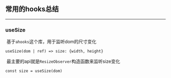 ## 常用的hooks总结

---

### useSize

​	基于`ahooks`这个库，用于监听dom的尺寸变化

`useSize(dom | ref) => size: {width, height}`

​	最主要的api就是`ResizeObserver`构造函数来监听size变化

```react
const size = useSize(dom)
```


